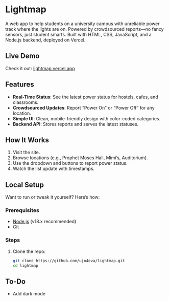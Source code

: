 # Lightmap

A web app to help students on a university campus with unreliable power track where the lights are on. Powered by crowdsourced reports—no fancy sensors, just student smarts. Built with HTML, CSS, JavaScript, and a Node.js backend, deployed on Vercel.

## Live Demo
Check it out: [lightmap.vercel.app](https://lightmap.vercel.app)

## Features
- **Real-Time Status**: See the latest power status for hostels, cafes, and classrooms.
- **Crowdsourced Updates**: Report “Power On” or “Power Off” for any location.
- **Simple UI**: Clean, mobile-friendly design with color-coded categories.
- **Backend API**: Stores reports and serves the latest statuses.

## How It Works
1. Visit the site.
2. Browse locations (e.g., Prophet Moses Hall, Mimi’s, Auditorium).
3. Use the dropdown and buttons to report power status.
4. Watch the list update with timestamps.

## Local Setup
Want to run or tweak it yourself? Here’s how:

### Prerequisites
- [Node.js](https://nodejs.org) (v18.x recommended)
- Git

### Steps
1. Clone the repo:
   ```bash
   git clone https://github.com/ujo4eva/lightmap.git
   cd lightmap

## To-Do
- Add dark mode